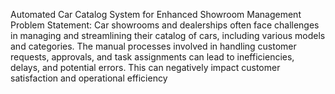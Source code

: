 Automated Car Catalog System for Enhanced Showroom Management
Problem Statement:
Car showrooms and dealerships often face challenges in managing and streamlining their catalog of cars, including various models and categories. The manual processes involved in handling customer requests, approvals, and task assignments can lead to inefficiencies, delays, and potential errors. This can negatively impact customer satisfaction and operational efficiency
